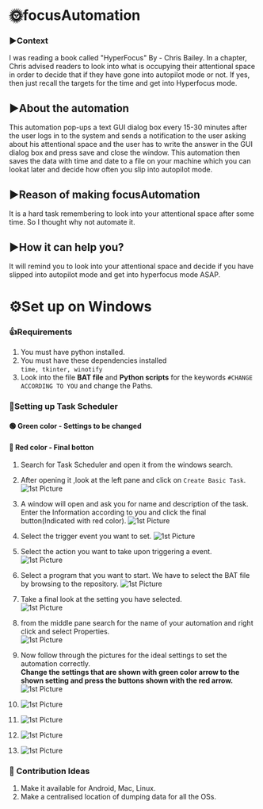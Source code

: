 # 🌞focusAutomation
### ▶️Context
I was reading a book called "HyperFocus" By - Chris Bailey. In a chapter, Chris advised readers to look into what is occupying their attentional space in order to decide that if they have gone into autopilot mode or not. If yes, then just recall the targets for the time and get into Hyperfocus mode.
## ▶️About the automation
This automation pop-ups a text GUI dialog box every 15-30 minutes after the user logs in to the system and sends a notification to the user asking about his attentional space and the user has to write the answer in the GUI dialog box and press save and close the window. This automation then saves the data with time and date to a file on your machine which you can lookat later and decide how often you slip into autopilot mode.
## ▶️Reason of making focusAutomation
It is a hard task remembering to look into your attentional space after some time. So I thought why not automate it.
## ▶️How it can help you?
It will remind you to look into your attentional space and decide if you have slipped into autopilot mode and get into hyperfocus mode ASAP.
# ⚙️Set up on Windows

### 👍Requirements
1. You must have python installed.
2. You must have these dependencies installed  
```time, tkinter, winotify```
3. Look into the file **BAT file** and **Python scripts** for the keywords ```#CHANGE ACCORDING TO YOU``` and change the Paths.

### 💯Setting up Task Scheduler
#### 🟢 Green color - Settings to be changed
#### 🔴 Red color - Final botton  
1. Search for Task Scheduler and open it from the windows search.  
2. After opening it ,look at the left pane and click on ```Create Basic Task```.
![1st Picture](./sources/1.png)
  
3. A window will open and ask you for name and description of the task. Enter the Information according to you and click the final button(Indicated with red color).
![1st Picture](./sources/2.png)
  
4. Select the trigger event you want to set. 
![1st Picture](./sources/3.png) 
  
5. Select the action you want to take upon triggering a event.  
![1st Picture](./sources/4.png)
  
6. Select a program that you want to start. We have to select the BAT file by browsing to the repository. 
![1st Picture](./sources/5.png) 
  
7. Take a final look at the setting you have selected.  
![1st Picture](./sources/6.png)
  
8. from the middle pane search for the name of your automation and right click and select Properties.  
![1st Picture](./sources/7.png)
  
9. Now follow through the pictures for the ideal settings to set the automation correctly.  
**Change the settings that are shown with green color arrow to the shown setting and press the buttons shown with the red arrow.**  
![1st Picture](./sources/8.png)  

10. ![1st Picture](./sources/9.png)  

11. ![1st Picture](./sources/10.png)  

12. ![1st Picture](./sources/11.png)  

13. ![1st Picture](./sources/12.png)  


### 🤝 Contribution Ideas

1. Make it available for Android, Mac, Linux.  
2. Make a centralised location of dumping data for all the OSs.  
